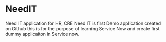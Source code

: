 # NeedIT
Need IT application for HR, CRE
Need IT is first Demo application created on Github
this is for the purpose of learning Service Now 
and create first dummy applicaiton in Service now.
